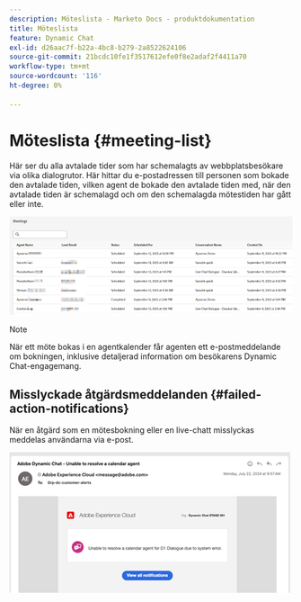 ```yaml
---
description: Möteslista - Marketo Docs - produktdokumentation
title: Möteslista
feature: Dynamic Chat
exl-id: d26aac7f-b22a-4bc8-b279-2a8522624106
source-git-commit: 21bcdc10fe1f3517612efe0f8e2adaf2f4411a70
workflow-type: tm+mt
source-wordcount: '116'
ht-degree: 0%

---
```


# Möteslista {#meeting-list}

Här ser du alla avtalade tider som har schemalagts av webbplatsbesökare via olika dialogrutor. Här hittar du e-postadressen till personen som bokade den avtalade tiden, vilken agent de bokade den avtalade tiden med, när den avtalade tiden är schemalagd och om den schemalagda mötestiden har gått eller inte.

![](assets/meeting-list-1.png)

>[!NOTE]
>
>När ett möte bokas i en agentkalender får agenten ett e-postmeddelande om bokningen, inklusive detaljerad information om besökarens Dynamic Chat-engagemang.

## Misslyckade åtgärdsmeddelanden {#failed-action-notifications}

När en åtgärd som en mötesbokning eller en live-chatt misslyckas meddelas användarna via e-post.

![](assets/meeting-list-2.png)
